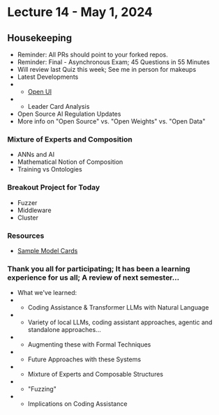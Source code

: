 # Lecture 14 - May 1, 2024

## Housekeeping
- Reminder: All PRs should point to your forked repos.
- Reminder: Final - Asynchronous Exam; 45 Questions in 55 Minutes
- Will review last Quiz this week; See me in person for makeups
- Latest Developments
- * [Open UI](https://github.com/wandb/openui)
- * Leader Card Analysis
- Open Source AI Regulation Updates
- More info on "Open Source" vs. "Open Weights" vs. "Open Data"

### Mixture of Experts and Composition
- ANNs and AI
- Mathematical Notion of Composition
- Training vs Ontologies

### Breakout Project for Today
- Fuzzer
- Middleware
- Cluster

### Resources
- [Sample Model Cards](./Chapman_University_model_card.md)


### Thank you all for participating; It has been a learning experience for us all; A review of next semester...
- What we've learned:
- * Coding Assistance & Transformer LLMs with Natural Language
- * Variety of local LLMs, coding assistant approaches, agentic and standalone approaches...
- * Augmenting these with Formal Techniques
- * Future Approaches with these Systems
- * Mixture of Experts and Composable Structures
- * "Fuzzing"
- * Implications on Coding Assistance
